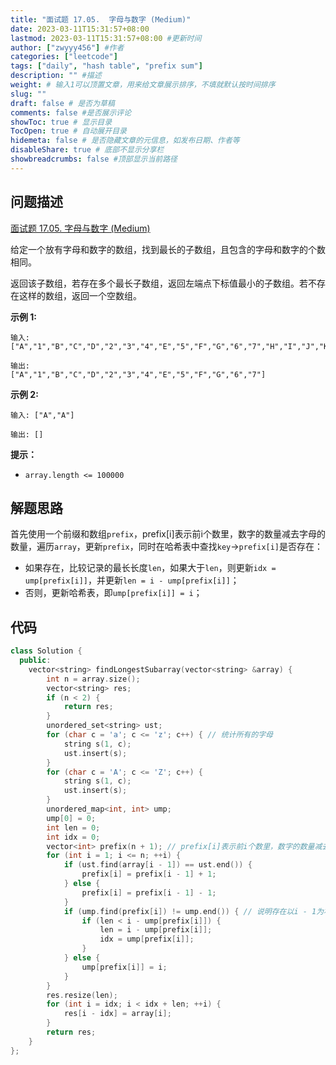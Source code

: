 ```yaml
---
title: "面试题 17.05.  字母与数字 (Medium)"
date: 2023-03-11T15:31:57+08:00
lastmod: 2023-03-11T15:31:57+08:00 #更新时间
author: ["zwyyy456"] #作者
categories: ["leetcode"]
tags: ["daily", "hash table", "prefix sum"]
description: "" #描述
weight: # 输入1可以顶置文章，用来给文章展示排序，不填就默认按时间排序
slug: ""
draft: false # 是否为草稿
comments: false #是否展示评论
showToc: true # 显示目录
TocOpen: true # 自动展开目录
hidemeta: false # 是否隐藏文章的元信息，如发布日期、作者等
disableShare: true # 底部不显示分享栏
showbreadcrumbs: false #顶部显示当前路径
---
```

## 问题描述
[面试题 17.05.  字母与数字 (Medium)](https://leetcode.cn/problems/find-longest-subarray-lcci/)

给定一个放有字母和数字的数组，找到最长的子数组，且包含的字母和数字的个数相同。

返回该子数组，若存在多个最长子数组，返回左端点下标值最小的子数组。若不存在这样的数组，返回一个空数组。

**示例 1:**

```
输入:
["A","1","B","C","D","2","3","4","E","5","F","G","6","7","H","I","J","K","L","M"]

输出:
["A","1","B","C","D","2","3","4","E","5","F","G","6","7"]

```

**示例 2:**

```
输入: ["A","A"]

输出: []

```

**提示：**

- `array.length <= 100000`

## 解题思路
首先使用一个前缀和数组`prefix`，prefix[i]表示前i个数里，数字的数量减去字母的数量，遍历`array`，更新`prefix`，同时在哈希表中查找`key`->`prefix[i]`是否存在：
- 如果存在，比较记录的最长长度`len`，如果大于`len`，则更新`idx = ump[prefix[i]]`，并更新`len = i - ump[prefix[i]]`；
- 否则，更新哈希表，即`ump[prefix[i]] = i`；

## 代码
```cpp
class Solution {
  public:
    vector<string> findLongestSubarray(vector<string> &array) {
        int n = array.size();
        vector<string> res;
        if (n < 2) {
            return res;
        }
        unordered_set<string> ust;
        for (char c = 'a'; c <= 'z'; c++) { // 统计所有的字母
            string s(1, c);
            ust.insert(s);
        }
        for (char c = 'A'; c <= 'Z'; c++) {
            string s(1, c);
            ust.insert(s);
        }
        unordered_map<int, int> ump;
        ump[0] = 0;
        int len = 0;
        int idx = 0;
        vector<int> prefix(n + 1); // prefix[i]表示前i个数里，数字的数量减去字母的数量
        for (int i = 1; i <= n; ++i) {
            if (ust.find(array[i - 1]) == ust.end()) {
                prefix[i] = prefix[i - 1] + 1;
            } else {
                prefix[i] = prefix[i - 1] - 1;
            }
            if (ump.find(prefix[i]) != ump.end()) { // 说明存在以i - 1为右端点的子数组
                if (len < i - ump[prefix[i]]) {
                    len = i - ump[prefix[i]];
                    idx = ump[prefix[i]];
                }
            } else {
                ump[prefix[i]] = i;
            }
        }
        res.resize(len);
        for (int i = idx; i < idx + len; ++i) {
            res[i - idx] = array[i];
        }
        return res;
    }
};
```
